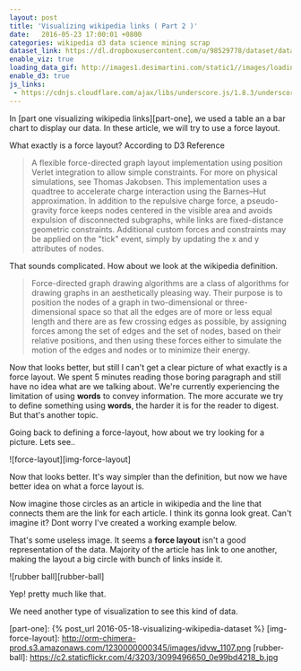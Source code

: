 ```yaml
---
layout: post
title: 'Visualizing wikipedia links ( Part 2 )'
date:   2016-05-23 17:00:01 +0800
categories: wikipedia d3 data science mining scrap
dataset_link: https://dl.dropboxusercontent.com/u/98529778/dataset/data_science_links.csv
enable_viz: true
loading_data_gif: http://images1.desimartini.com/static1//images/loading.gif
enable_d3: true
js_links:
 - https://cdnjs.cloudflare.com/ajax/libs/underscore.js/1.8.3/underscore-min.js
---
```


In [part one visualizing wikipedia links][part-one], we used a table an a bar chart to display our data. In these article, we will try to use a force layout. 

What exactly is a force layout? According to D3 Reference

> A flexible force-directed graph layout implementation using position Verlet integration to allow simple constraints. For more on physical simulations, see Thomas Jakobsen. This implementation uses a quadtree to accelerate charge interaction using the Barnes–Hut approximation. In addition to the repulsive charge force, a pseudo-gravity force keeps nodes centered in the visible area and avoids expulsion of disconnected subgraphs, while links are fixed-distance geometric constraints. Additional custom forces and constraints may be applied on the "tick" event, simply by updating the x and y attributes of nodes.

That sounds complicated. How about we look at the wikipedia definition.

> Force-directed graph drawing algorithms are a class of algorithms for drawing graphs in an aesthetically pleasing way. Their purpose is to position the nodes of a graph in two-dimensional or three-dimensional space so that all the edges are of more or less equal length and there are as few crossing edges as possible, by assigning forces among the set of edges and the set of nodes, based on their relative positions, and then using these forces either to simulate the motion of the edges and nodes or to minimize their energy.

Now that looks better, but still I can't get a clear picture of what exactly is a force layout. We spent 5 minutes reading those boring paragraph and still have no idea what are we talking about. We're currently experiencing the limitation of using __words__ to convey information. The more accurate we try to define something using __words__, the harder it is for the reader to digest. But that's another topic.

Going back to defining a force-layout, how about we try looking for a picture. Lets see..

![force-layout][img-force-layout]

Now that looks better. It's way simpler than the definition, but now we have better idea on what a force layout is.

Now imagine those circles as an article in wikipedia and the line that connects them are the link for each article. I think its gonna look great. Can't imagine it? Dont worry I've created a working example below.

<div id="chart"></div>

That's some useless image. It seems a __force layout__ isn't a good representation of the data. Majority of the article has link to one another, making the layout a big circle with bunch of links inside it. 

![rubber ball][rubber-ball]

Yep! pretty much like that.

We need another type of visualization to see this kind of data. 

[part-one]: {% post_url 2016-05-18-visualizing-wikipedia-dataset %}
[img-force-layout]: http://orm-chimera-prod.s3.amazonaws.com/1230000000345/images/idvw_1107.png
[rubber-ball]: https://c2.staticflickr.com/4/3203/3099496650_0e99bd4218_b.jpg



<script>
	var DATASET_LIMIT = 20;
	$("#chart").append("<img src='{{ page.loading_data_gif }}'></img>");
	d3.text("{{ page.dataset_link }}", function(data) {
		$("#chart").empty();
		// process data
		var dataset = d3.csv.parse(data);		
		var nodes = _.union(_.pluck(dataset, 'from'), _.pluck(dataset, 'to'));
		var links = dataset.map(function(d) {
			if (d.from < d.to) {
				return nodes.indexOf(d.from) + '-' + nodes.indexOf(d.to);
			} else {
				return nodes.indexOf(d.to) + '-' + nodes.indexOf(d.from);
			}
		});
		links = d3.nest()
			.key(function (d) { return d; })
			.rollup(function (d) { return d.length; })
			.entries(links);
		links = links.map(function (d) {
			indexes = d.key.split("-")
			return {
				'source': parseInt(indexes[0]),
				'target': parseInt(indexes[1]),
				'strength': d.values
			}
		});
		nodes = nodes.map(function(d, i) {
			return {
				'id': i,
				'name': d
			}
		});

	// start visualization
	var width = 750,
		height = 500,
		animationStep = 1000;

	// create scales
	var color = d3.scale.category10();

	var force = d3.layout.force()
		.nodes(nodes)
		.links(links)
		.size([width, height])
		.charge([-100])
		.linkDistance([200]);

	var svg = d3.select('#chart').append('svg')
		.attr('width', width)
		.attr('height', height);

	var node = svg.selectAll('circle')
		.data(nodes)
		.enter()
		.append('circle')
		.attr('r', 10)
		.style('fill', function(d, i) { return color(i) }) ;
		// .call(force.drag);

	var link = svg.selectAll('line')
		.data(links)
		.enter()
		.append('line')
		.style('stroke', '#ccc')
		.style('stroke-width', 1) ;
	force.on('start', function() {
		link.attr('x1', function (d) { return Math.random() * width })
			.attr('y1', function (d) { return Math.random() * height })
			.attr('x2', function (d) { return Math.random() * width })
			.attr('y2', function (d) { return Math.random() * height });

		node.attr('cx', function (d) { return Math.random() * width })
			.attr('cy', function (d) { return Math.random() * height });
	});
	force.on('end', function () {
		link.transition().duration(1000)
			.attr('x1', function (d) { return d.source.x })
			.attr('y1', function (d) { return d.source.y })
			.attr('x2', function (d) { return d.target.x })
			.attr('y2', function (d) { return d.target.y });

		node.transition().duration(1000)
			.attr('cx', function (d) { return d.x })
			.attr('cy', function (d) { return d.y });
	});
	force.start();
	
	// end here
	});
</script>
